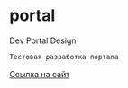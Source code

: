 # portal
Dev Portal Design
```html
Тестовая разработка портала
```
[Ссылка на сайт](http://portal02-test.ru/)

